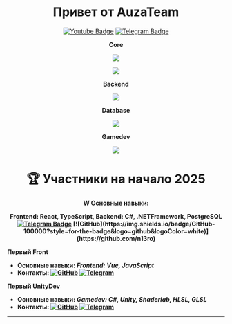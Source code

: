   <div align="center">
      <h1 style="font-size:2em;">Привет от <b>AuzaTeam</b> <br/><a href="#"><img src="https://komarev.com/ghpvc/?username=AuzaTeam&style=flat-square&color=blue" alt=""></a></h1>
      <a href="auzateaminc@gmail.com"><img src="https://img.shields.io/badge/Gmail-red?style=for-the-badge&logo=gmail&logoColor=white" alt="Youtube Badge"></a>
      <a href="https://t.me/n1_3ro"><img src="https://img.shields.io/badge/Telegram-blue?style=for-the-badge&logo=telegram&logoColor=white" alt="Telegram Badge"></a>
  </div>
  
  <div align="center">
     <p><b>Core</b></p>
     <img src="https://skillicons.dev/icons?i=cs,js,py" />
     <p><b><Frontend/b></p>
     <img src="https://skillicons.dev/icons?i=react,nextjs,vue,nuxtjs" />
    <p><b>Backend</b></p>
     <img src="https://skillicons.dev/icons?i=dotnet,fastapi" />
    <p><b>Database</b></p>
     <img src="https://skillicons.dev/icons?i=postgres,supabase" />
    <p><b>Gamedev</b></p>
     <img src="https://skillicons.dev/icons?i=unity" />
  </div>

  <div align="center">
      <h1 style="font-size:2em;">🏆 Участники на начало 2025</h1>
      <p><b>W</b> Основные навыки: </p><span><b>Frontend: React, TypeScript, Backend: С#, .NETFramework, PostgreSQL</b></span>
      <a href="https://t.me/n1_3ro"><img src="https://img.shields.io/badge/Telegram-blue?style=for-the-badge&logo=telegram&logoColor=white" alt="Telegram Badge"></a>
      [![GitHub](https://img.shields.io/badge/GitHub-100000?style=for-the-badge&logo=github&logoColor=white)](https://github.com/n13ro)
  </div>

 
 **Первый Front**
 - Основные навыки: *Frontend: Vue, JavaScript*
 - Контакты: [![GitHub](https://img.shields.io/badge/GitHub-100000?style=for-the-badge&logo=github&logoColor=white)](https://github.com/Ypags) [![Telegram](https://img.shields.io/badge/Telegram-2CA5E0?style=for-the-badge&logo=telegram&logoColor=white)](https://t.me/prostopotato)
 
 
 **Первый UnityDev**
 - Основные навыки: *Gamedev: С#, Unity, Shaderlab, HLSL, GLSL*
 - Контакты: [![GitHub](https://img.shields.io/badge/GitHub-100000?style=for-the-badge&logo=github&logoColor=white)](https://github.com/Zzerud) [![Telegram](https://img.shields.io/badge/Telegram-2CA5E0?style=for-the-badge&logo=telegram&logoColor=white)](https://t.me/zzerud)
 ---
